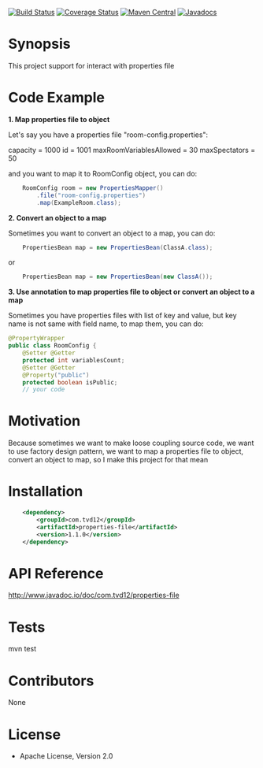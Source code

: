 [![Build Status](https://travis-ci.org/tvd12/properties-file.svg?branch=master)](https://travis-ci.org/tvd12/properties-file)
[![Coverage Status](https://coveralls.io/repos/github/tvd12/properties-file/badge.svg?branch=master)](https://coveralls.io/github/tvd12/properties-file?branch=master)
[![Maven Central](https://maven-badges.herokuapp.com/maven-central/com.tvd12/properties-file/badge.svg)](https://maven-badges.herokuapp.com/maven-central/com.tvd12/properties-file)
[![Javadocs](https://www.javadoc.io/badge/com.tvd12/properties-file.svg)](https://www.javadoc.io/doc/com.tvd12/properties-file)

# Synopsis

This project support for interact with properties file

# Code Example

**1. Map properties file to object**

Let's say you have a properties file "room-config.properties":

capacity = 1000
id = 1001
maxRoomVariablesAllowed = 30
maxSpectators = 50

and you want to map it to RoomConfig object, you can do:

```java
	RoomConfig room = new PropertiesMapper()
		.file("room-config.properties")
		.map(ExampleRoom.class);
```

**2. Convert an object to a map**

Sometimes you want to convert an object to a map, you can do:

```java
	PropertiesBean map = new PropertiesBean(ClassA.class);
```
or
```java
	PropertiesBean map = new PropertiesBean(new ClassA());
```

**3. Use annotation to map properties file to object or convert an object to a map**

Sometimes you have properties files with list of key and value, but key name is not same with field name, to map them, you can do:

```java
@PropertyWrapper
public class RoomConfig {
    @Setter @Getter
    protected int variablesCount;
    @Setter @Getter
    @Property("public")
    protected boolean isPublic;
    // your code
```

# Motivation

Because sometimes we want to make loose coupling source code, we want to use factory design pattern, we want to map a properties file to object, convert an object to map, so I make this project for that mean

# Installation

```xml
	<dependency>
		<groupId>com.tvd12</groupId>
		<artifactId>properties-file</artifactId>
		<version>1.1.0</version>
	</dependency>
```
# API Reference

http://www.javadoc.io/doc/com.tvd12/properties-file

# Tests

mvn test

# Contributors

None

# License

- Apache License, Version 2.0
	


